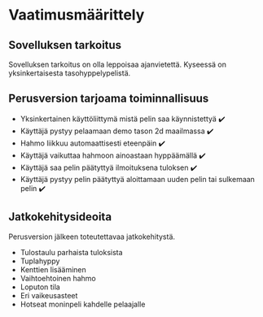 # Vaatimusmäärittely

## Sovelluksen tarkoitus

Sovelluksen tarkoitus on olla leppoisaa ajanvietettä. Kyseessä on yksinkertaisesta tasohyppelypelistä.

## Perusversion tarjoama toiminnallisuus

* Yksinkertainen käyttöliittymä mistä pelin saa käynnistettyä :heavy_check_mark:
* Käyttäjä pystyy pelaamaan demo tason 2d maailmassa :heavy_check_mark:
* Hahmo liikkuu automaattisesti eteenpäin :heavy_check_mark:
* Käyttäjä vaikuttaa hahmoon ainoastaan hyppäämällä :heavy_check_mark:
* Käyttäjä saa pelin päätyttyä ilmoituksena tuloksen :heavy_check_mark:
* Käyttäjä pystyy pelin päätyttyä aloittamaan uuden pelin tai sulkemaan pelin :heavy_check_mark:

## Jatkokehitysideoita

Perusversion jälkeen toteutettavaa jatkokehitystä.

* Tulostaulu parhaista tuloksista
* Tuplahyppy
* Kenttien lisääminen
* Vaihtoehtoinen hahmo
* Loputon tila
* Eri vaikeusasteet
* Hotseat moninpeli kahdelle pelaajalle
